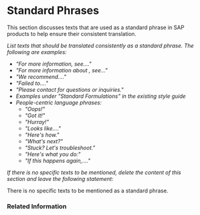 # Standard Phrases

This section discusses texts that are used as a standard phrase in SAP products to help ensure their consistent translation.

*List texts that should be translated consistently as a standard phrase. The following are examples:*

* *"For more information, see...."*
* *"For more information about <topic>, see..."*
* *"We recommend...."*
* *"Failed to...."*
* *"Please contact <contact> for questions or inquiries."*
* *Examples under "Standard Formulations" in the existing style guide*
* *People-centric language phrases:*
    * *"Oops!"*
    * *"Got it!"*
    * *"Hurray!"*
    * *"Looks like...."*
    * *"Here's how."*
    * *"What's next?"*
    * *"Stuck? Let's troubleshoot."*
    * *"Here's what you do:"*
    * *"If this happens again,...."*

*If there is no specific texts to be mentioned, delete the content of this section and leave the following statement:*

There is no specific texts to be mentioned as a standard phrase.

### Related Information